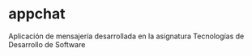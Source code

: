 # appchat
Aplicación de mensajería desarrollada en la asignatura Tecnologías de Desarrollo de Software
